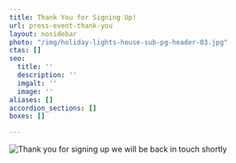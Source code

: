 ```yaml
---
title: Thank You for Signing Up!
url: press-event-thank-you
layout: nosidebar
photo: "/img/holiday-lights-house-sub-pg-header-03.jpg"
ctas: []
seo:
  title: ''
  description: ''
  imgalt: ''
  image: ''
aliases: []
accordion_sections: []
boxes: []

---
```

![Thank you for signing up we will be back in touch shortly](/img/thankyou-graphic-text.jpg)
